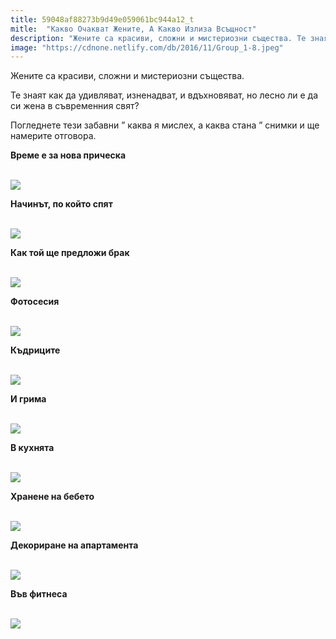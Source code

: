 ```yaml
---
title: 59048af88273b9d49e059061bc944a12_t
mitle:  "Какво Очакват Жените, А Какво Излиза Всъщност"
description: "Жените са красиви, сложни и мистериозни същества. Те знаят как да удивляват, изненадват, и вдъхновяват, но лесно ли е да си жена в съвременния свят? Погледнете тези з�"
image: "https://cdnone.netlify.com/db/2016/11/Group_1-8.jpeg"
---
```


 <p>Жените са красиви, сложни и мистериозни същества.</p>      <p>Те знаят как да удивляват, изненадват, и вдъхновяват, но лесно ли е да си жена в съвременния свят?</p> <p>Погледнете тези забавни ” каква я мислех, а каква стана ” снимки и ще намерите отговора.</p> <p><strong>Време е за нова прическа</strong></p>      <p> <br/><img src="https://cdnone.netlify.com/db/2016/11/Group_1-8.jpeg"/><br/></p>  <p><strong>Начинът, по който спят</strong></p> <p> <br/><img src="https://cdnone.netlify.com/db/2016/11/Group_1-9-Copy.jpeg"/><br/></p> <p><strong>Как той ще предложи брак</strong></p>      <p> <br/><img src="https://cdnone.netlify.com/db/2016/11/Group_1-10.jpeg"/><br/></p> <p><strong>Фотосесия</strong></p> <p> <br/><img src="https://cdnone.netlify.com/db/2016/11/Group_1-11.jpeg"/><br/></p> <p><strong>Къдриците</strong></p> <p> <br/><img src="https://cdnone.netlify.com/db/2016/11/Group_1-12.jpeg"/><br/></p> <p><strong>И грима</strong></p>      <p> <br/><img src="https://cdnone.netlify.com/db/2016/11/Group_1-13.jpeg"/><br/></p> <p><strong>В кухнята</strong></p> <p> <br/><img src="https://cdnone.netlify.com/db/2016/11/Group_1-14.jpeg"/><br/></p> <p><strong>Хранене на бебето</strong></p>      <p> <br/><img src="https://cdnone.netlify.com/db/2016/11/Group_1-15.jpeg"/><br/></p> <p><strong>Декориране на апартамента</strong></p> <p> <br/><img src="https://cdnone.netlify.com/db/2016/11/Group_1-16.jpeg"/><br/></p> <p><strong>Във фитнеса</strong></p> <p> <br/><img src="https://cdnone.netlify.com/db/2016/11/Group_1-17.jpeg"/><br/></p>       